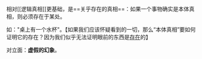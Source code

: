 相对[[逻辑真相]]更基础，是==关乎存在的真相==：如果一个事物确实是本体真相，则必须存在于某处。

如："桌上有一个水杯"。【如果我们应该怀疑看到的一切，那么“本体真相”要如何证明它的存在？因为我们似乎无法证明眼前的东西是<u>存在</u>的】

对立面：**虚假的幻象**。